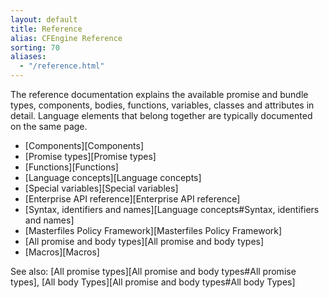 ```yaml
---
layout: default
title: Reference
alias: CFEngine Reference
sorting: 70
aliases:
  - "/reference.html"
---
```


The reference documentation explains the available promise and bundle types,
components, bodies, functions, variables, classes and attributes in detail.
Language elements that belong together are typically documented on the same
page.

- [Components][Components]
- [Promise types][Promise types]
- [Functions][Functions]
- [Language concepts][Language concepts]
- [Special variables][Special variables]
- [Enterprise API reference][Enterprise API reference]
- [Syntax, identifiers and names][Language concepts#Syntax, identifiers and names]
- [Masterfiles Policy Framework][Masterfiles Policy Framework]
- [All promise and body types][All promise and body types]
- [Macros][Macros]

See also: [All promise types][All promise and body types#All promise types], [All body Types][All promise and body types#All body Types]
